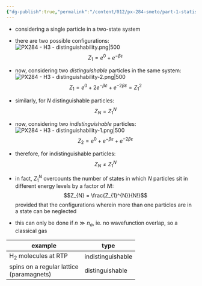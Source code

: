 ```yaml
---
{"dg-publish":true,"permalink":"/content/012/px-284-smeto/part-1-statistical-mechanics/h-gases/px-284-h3-distinguishability/","noteIcon":"1","created":"2025-08-27T13:15:24.658+01:00","updated":"2025-01-13T10:31:16.000+00:00"}
---
```


- considering a single particle in  a two-state system
- there are two possible configurations:
![PX284 - H3 - distinguishability.png|500](/img/user/pics/PX284%20-%20H3%20-%20distinguishability.png)
$$Z_{1} = e^{0} + e^ {-\beta \varepsilon} $$

- now, considering two *distinguishable* particles in the same system:
![PX284 - H3 - distinguishability-2.png|500](/img/user/pics/PX284%20-%20H3%20-%20distinguishability-2.png)
$$Z_{1} = e^{0} + 2e^{-\beta \varepsilon} + e^{-2\beta \varepsilon} = Z_{1} ^{2}$$

- similarly, for $N$ distinguishable particles:
$$Z_{N }= Z_{1} ^{N}$$

- now, considering two *indistinguishable* particles:
![PX284 - H3 - distinguishability-1.png|500](/img/user/pics/PX284%20-%20H3%20-%20distinguishability-1.png)
$$Z_{2} = e^{0} + e^{-\beta \varepsilon} + e^{-2\beta\varepsilon}$$
- therefore, for indistinguishable particles:
$$Z_{N }\neq Z_{1}^{N}$$
- in fact, $Z_{1}^{N}$ overcounts the number of states in which $N$ particles sit in different energy levels by a factor of $N!:$
$$Z_{N} = \frac{Z_{1}^{N}}{N!}$$
	provided that the configurations wherein more than one particles are in a state can be neglected
- this can only be done if $n \gg n_{a}$, ie. no wavefunction overlap, so a classical gas

| example                                     | type              |
| ------------------------------------------- | ----------------- |
| H$_2$ molecules at RTP                      | indistinguishable |
| spins on a regular lattice<br>(paramagnets) | distinguishable   |
